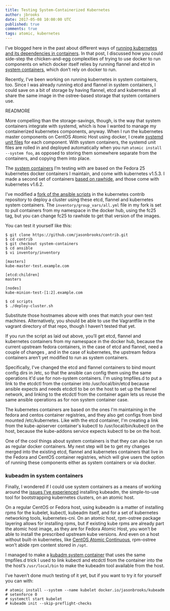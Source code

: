 ```yaml
---
title: Testing System-Containerized Kubernetes
author: jbrooks
date: 2017-05-08 10:00:00 UTC
published: true
comments: true
tags: atomic, kubernetes
---
```


I've blogged here in the past about different ways of [running kubernetes and its dependencies in containers](http://www.projectatomic.io/blog/2016/09/running-kubernetes-in-containers-on-atomic/). In that post, I discussed how you could side-step the chicken-and-egg complexities of trying to use docker to run components on which docker itself relies by running flannel and etcd in [system containers](http://www.projectatomic.io/blog/2016/09/intro-to-system-containers/), which don’t rely on docker to run.

Recently, I’ve been working on running kubernetes in system containers, too.  Since I was already running etcd and flannel in system containers, I could save on a bit of storage by having flannel, etcd and kubernetes all share the same image in the ostree-based storage that system containers use.

READMORE

More compelling than the storage-savings, though, is the way that system containers integrate with systemd, which is how I wanted to manage my containerized kubernetes components, anyway. When I run the kubernetes master components on CentOS Atomic Host using docker, I create [systemd unit files](https://wiki.centos.org/SpecialInterestGroup/Atomic/ContainerizedMaster) for each component. With system containers, the systemd unit files are rolled in and deployed automatically when you run `atomic install --system foo`, as opposed to storing them somewhere separate from the containers, and copying them into place.

The [system containers](https://github.com/jasonbrooks/atomic-system-containers/tree/kube-containers) I’m testing with are based on the Fedora 25 kubernetes docker containers I maintain, and come with kubernetes v1.5.3. I made a second set of containers [based on rawhide](https://github.com/jasonbrooks/atomic-system-containers/tree/kube-rawhide), and those come with kubernetes v1.6.2.

I’ve modified a [fork of the ansible scripts](https://github.com/jasonbrooks/contrib/tree/system-containers/ansible) in the kubernetes contrib repository to deploy a cluster using these etcd, flannel and kubernetes system containers. The `inventory/group_vars/all.yml` file in my fork is set to pull containers from my namespace in the docker hub, using the fc25 tag, but you can change fc25 to rawhide to get that version of the images.

You can test it yourself like this:

```
$ git clone https://github.com/jasonbrooks/contrib.git
$ cd contrib
$ git checkout system-containers
$ cd ansible
$ vi inventory/inventory
 
[masters]
kube-master-test.example.com
 
[etcd:children]
masters
 
[nodes]
kube-minion-test-[1:2].example.com
 
$ cd scripts
$ ./deploy-cluster.sh
```

Substitute those hostnames above with ones that match your own test machines. Alternatively, you should be able to use the Vagrantfile in the vagrant directory of that repo, though I haven’t tested that yet.

If you run the script as laid out above, you’ll get etcd, flannel and kubernetes containers from my namespace in the docker hub, because the current upstream fedora containers, in the case of etcd and flannel, need a couple of changes , and in the case of kubernetes, the upstream fedora containers aren’t yet modified to run as system containers.  

Specifically, I've changed the etcd and flannel containers to bind mount config dirs in /etc, so that the ansible can config them using the same operations it'd use for non-system containers. I'm using tmpfiles.d to put a link to the etcdctl from the container into /usr/local/bin/etcd because
ansible expects and needs etcdctl to be on the host to set up the flannel network, and linking to the etcdctl from the container again lets us reuse the same ansible operations as for non system container case.

The kubernetes containers are based on the ones I'm maintaining in the fedora and centos container registries, and they also get configs from bind mounted /etc/kubernetes. Like with the etcd container, I'm creating a link from the kube-apiserver container's kubectl to /usr/local/bin/kubectl on the host, because the kube-addons service expects kubectl to be on the host.

One of the cool things about system containers is that they can also be run as regular docker containers. My next step will be to get my changes merged into the existing etcd, flannel and kubernetes containers that live in the Fedora and CentOS container registries, which will give users the option of running these components either as system containers or via docker.

### kubeadm in system containers

Finally, I wondered if I could use system containers as a means of working around the [issues I’ve experienced](https://jebpages.com/2016/11/01/installing-kubernetes-on-centos-atomic-host-with-kubeadm/) installing kubeadm, the simple-to-use tool for bootstrapping kubernetes clusters, on an atomic host.

On a regular CentOS or Fedora host, using kubeadm is a matter of installing rpms for the kubelet, kubectl, kubeadm itself, and for a set of kubernetes networking tools, kubernetes-cni. On an atomic host, rpm-ostree package layering allows for installing rpms, but if existing kube rpms are already part the atomic host image, as they are for Fedora Atomic Host, you won’t be able to install the prescribed upstream kube versions. And even on a host without built-in kubernetes, like [CentOS Atomic Continuous](https://wiki.centos.org/SpecialInterestGroup/Atomic/Devel), rpm-ostree won’t abide rpm content stored in `/opt`.

I managed to make a [kubadm system container](https://github.com/jasonbrooks/atomic-system-containers/tree/kube-containers/kubeadm) that uses the same tmpfiles.d trick I used to link kubectl and etcdctl from the container into the the host’s `/usr/local/bin` to make the kubeadm tool available from the host. 

I’ve haven’t done much testing of it yet, but if you want to try it for yourself you can with:

```
# atomic install --system --name kubelet docker.io/jasonbrooks/kubeadm
# setenforce 0
# systemctl start kubelet
# kubeadm init --skip-preflight-checks
```
